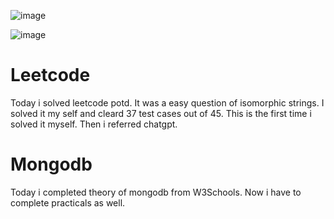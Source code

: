 ![image](https://github.com/shruti3032/Learning/assets/78202217/22ed28b2-bfcf-4218-9440-f729627dc857)


![image](https://github.com/shruti3032/Learning/assets/78202217/3a4e7a3c-c204-4e3e-950a-180f134d294e)


# Leetcode

Today i solved leetcode potd. It was a easy question of isomorphic strings. I solved it my self and cleard 37 test cases out of 45. This is the first time i solved it myself. Then i referred chatgpt.

# Mongodb

Today i completed theory of mongodb from W3Schools. Now i have to complete practicals as well.

